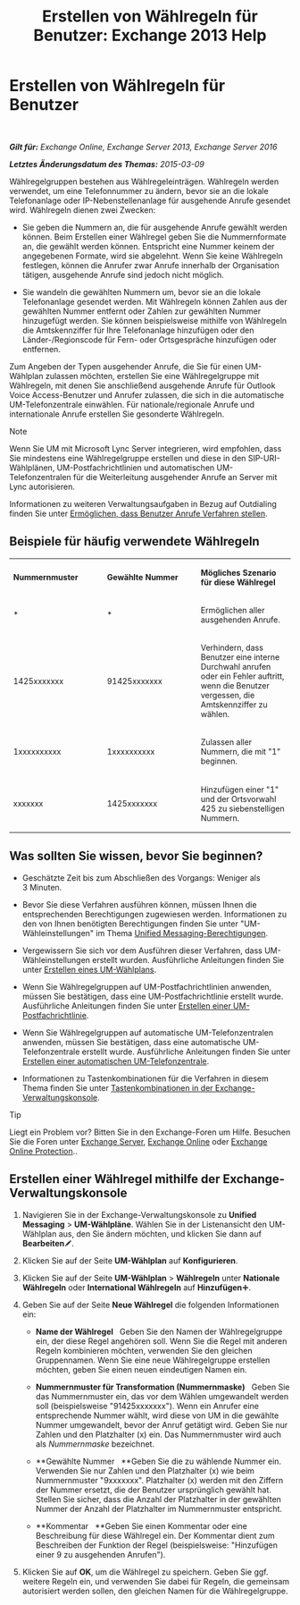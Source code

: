 ﻿---
title: 'Erstellen von Wählregeln für Benutzer: Exchange 2013 Help'
TOCTitle: Erstellen von Wählregeln für Benutzer
ms:assetid: c11e3d62-3eb1-4d7e-8741-9bede593e2df
ms:mtpsurl: https://technet.microsoft.com/de-de/library/JJ898502(v=EXCHG.150)
ms:contentKeyID: 51409339
ms.date: 04/24/2018
mtps_version: v=EXCHG.150
ms.translationtype: HT
---

# Erstellen von Wählregeln für Benutzer

 

_**Gilt für:** Exchange Online, Exchange Server 2013, Exchange Server 2016_

_**Letztes Änderungsdatum des Themas:** 2015-03-09_

Wählregelgruppen bestehen aus Wählregeleinträgen. Wählregeln werden verwendet, um eine Telefonnummer zu ändern, bevor sie an die lokale Telefonanlage oder IP-Nebenstellenanlage für ausgehende Anrufe gesendet wird. Wählregeln dienen zwei Zwecken:

  - Sie geben die Nummern an, die für ausgehende Anrufe gewählt werden können. Beim Erstellen einer Wählregel geben Sie die Nummernformate an, die gewählt werden können. Entspricht eine Nummer keinem der angegebenen Formate, wird sie abgelehnt. Wenn Sie keine Wählregeln festlegen, können die Anrufer zwar Anrufe innerhalb der Organisation tätigen, ausgehende Anrufe sind jedoch nicht möglich.

  - Sie wandeln die gewählten Nummern um, bevor sie an die lokale Telefonanlage gesendet werden. Mit Wählregeln können Zahlen aus der gewählten Nummer entfernt oder Zahlen zur gewählten Nummer hinzugefügt werden. Sie können beispielsweise mithilfe von Wählregeln die Amtskennziffer für Ihre Telefonanlage hinzufügen oder den Länder-/Regionscode für Fern- oder Ortsgespräche hinzufügen oder entfernen.

Zum Angeben der Typen ausgehender Anrufe, die Sie für einen UM-Wählplan zulassen möchten, erstellen Sie eine Wählregelgruppe mit Wählregeln, mit denen Sie anschließend ausgehende Anrufe für Outlook Voice Access-Benutzer und Anrufer zulassen, die sich in die automatische UM-Telefonzentrale einwählen. Für nationale/regionale Anrufe und internationale Anrufe erstellen Sie gesonderte Wählregeln.


> [!NOTE]
> Wenn Sie UM mit Microsoft Lync Server integrieren, wird empfohlen, dass Sie mindestens eine Wählregelgruppe erstellen und diese in den SIP-URI-Wählplänen, UM-Postfachrichtlinien und automatischen UM-Telefonzentralen für die Weiterleitung ausgehender Anrufe an Server mit Lync autorisieren.



Informationen zu weiteren Verwaltungsaufgaben in Bezug auf Outdialing finden Sie unter [Ermöglichen, dass Benutzer Anrufe Verfahren stellen](allowing-users-to-make-calls-procedures-exchange-2013-help.md).

## Beispiele für häufig verwendete Wählregeln


<table>
<colgroup>
<col style="width: 33%" />
<col style="width: 33%" />
<col style="width: 33%" />
</colgroup>
<tbody>
<tr class="odd">
<td><p><strong>Nummernmuster</strong></p></td>
<td><p><strong>Gewählte Nummer</strong></p></td>
<td><p><strong>Mögliches Szenario für diese Wählregel</strong></p></td>
</tr>
<tr class="even">
<td><p>*</p></td>
<td><p>*</p></td>
<td><p>Ermöglichen aller ausgehenden Anrufe.</p></td>
</tr>
<tr class="odd">
<td><p>1425xxxxxxx</p></td>
<td><p>91425xxxxxxx</p></td>
<td><p>Verhindern, dass Benutzer eine interne Durchwahl anrufen oder ein Fehler auftritt, wenn die Benutzer vergessen, die Amtskennziffer zu wählen.</p></td>
</tr>
<tr class="even">
<td><p>1xxxxxxxxxx</p></td>
<td><p>1xxxxxxxxxx</p></td>
<td><p>Zulassen aller Nummern, die mit &quot;1&quot; beginnen.</p></td>
</tr>
<tr class="odd">
<td><p>xxxxxxx</p></td>
<td><p>1425xxxxxxx</p></td>
<td><p>Hinzufügen einer &quot;1&quot; und der Ortsvorwahl 425 zu siebenstelligen Nummern.</p></td>
</tr>
</tbody>
</table>


## Was sollten Sie wissen, bevor Sie beginnen?

  - Geschätzte Zeit bis zum Abschließen des Vorgangs: Weniger als 3 Minuten.

  - Bevor Sie diese Verfahren ausführen können, müssen Ihnen die entsprechenden Berechtigungen zugewiesen werden. Informationen zu den von Ihnen benötigten Berechtigungen finden Sie unter "UM-Wähleinstellungen" im Thema [Unified Messaging-Berechtigungen](unified-messaging-permissions-exchange-2013-help.md).

  - Vergewissern Sie sich vor dem Ausführen dieser Verfahren, dass UM-Wähleinstellungen erstellt wurden. Ausführliche Anleitungen finden Sie unter [Erstellen eines UM-Wählplans](https://technet.microsoft.com/de-de/library/Bb123819(v=EXCHG.150)).

  - Wenn Sie Wählregelgruppen auf UM-Postfachrichtlinien anwenden, müssen Sie bestätigen, dass eine UM-Postfachrichtlinie erstellt wurde. Ausführliche Anleitungen finden Sie unter [Erstellen einer UM-Postfachrichtlinie](https://technet.microsoft.com/de-de/library/Bb123510(v=EXCHG.150)).

  - Wenn Sie Wählregelgruppen auf automatische UM-Telefonzentralen anwenden, müssen Sie bestätigen, dass eine automatische UM-Telefonzentrale erstellt wurde. Ausführliche Anleitungen finden Sie unter [Erstellen einer automatischen UM-Telefonzentrale](https://technet.microsoft.com/de-de/library/Aa998875(v=EXCHG.150)).

  - Informationen zu Tastenkombinationen für die Verfahren in diesem Thema finden Sie unter [Tastenkombinationen in der Exchange-Verwaltungskonsole](keyboard-shortcuts-in-the-exchange-admin-center-exchange-online-protection-help.md).


> [!TIP]
> Liegt ein Problem vor? Bitten Sie in den Exchange-Foren um Hilfe. Besuchen Sie die Foren unter <A href="https://go.microsoft.com/fwlink/p/?linkid=60612">Exchange Server</A>, <A href="https://go.microsoft.com/fwlink/p/?linkid=267542">Exchange Online</A> oder <A href="https://go.microsoft.com/fwlink/p/?linkid=285351">Exchange Online Protection</A>..



## Erstellen einer Wählregel mithilfe der Exchange-Verwaltungskonsole

1.  Navigieren Sie in der Exchange-Verwaltungskonsole zu **Unified Messaging** \> **UM-Wählpläne**. Wählen Sie in der Listenansicht den UM-Wählplan aus, den Sie ändern möchten, und klicken Sie dann auf **Bearbeiten**![Bearbeitungssymbol](images/Bb124582.6f53ccb2-1f13-4c02-bea0-30690e6ea71d(EXCHG.150).gif "Bearbeitungssymbol").

2.  Klicken Sie auf der Seite **UM-Wählplan** auf **Konfigurieren**.

3.  Klicken Sie auf der Seite **UM-Wählplan** \> **Wählregeln** unter **Nationale Wählregeln** oder **International Wählregeln** auf **Hinzufügen**![Hinzufügen (Symbol)](images/JJ218640.c1e75329-d6d7-4073-a27d-498590bbb558(EXCHG.150).gif "Hinzufügen (Symbol)").

4.  Geben Sie auf der Seite **Neue Wählregel** die folgenden Informationen ein:
    
      - **Name der Wählregel**   Geben Sie den Namen der Wählregelgruppe ein, der diese Regel angehören soll. Wenn Sie die Regel mit anderen Regeln kombinieren möchten, verwenden Sie den gleichen Gruppennamen. Wenn Sie eine neue Wählregelgruppe erstellen möchten, geben Sie einen neuen eindeutigen Namen ein.
    
      - **Nummernmuster für Transformation (Nummernmaske)**   Geben Sie das Nummernmuster ein, das vor dem Wählen umgewandelt werden soll (beispielsweise "91425xxxxxxx"). Wenn ein Anrufer eine entsprechende Nummer wählt, wird diese von UM in die gewählte Nummer umgewandelt, bevor der Anruf getätigt wird. Geben Sie nur Zahlen und den Platzhalter (x) ein. Das Nummernmuster wird auch als *Nummernmaske* bezeichnet.
    
      - **Gewählte Nummer   **Geben Sie die zu wählende Nummer ein. Verwenden Sie nur Zahlen und den Platzhalter (x) wie beim Nummernmuster "9xxxxxxx". Platzhalter (x) werden mit den Ziffern der Nummer ersetzt, die der Benutzer ursprünglich gewählt hat. Stellen Sie sicher, dass die Anzahl der Platzhalter in der gewählten Nummer der Anzahl der Platzhalter im Nummernmuster entspricht.
    
      - **Kommentar   **Geben Sie einen Kommentar oder eine Beschreibung für diese Wählregel ein. Der Kommentar dient zum Beschreiben der Funktion der Regel (beispielsweise: "Hinzufügen einer 9 zu ausgehenden Anrufen").

5.  Klicken Sie auf **OK**, um die Wählregel zu speichern. Geben Sie ggf. weitere Regeln ein, und verwenden Sie dabei für Regeln, die gemeinsam autorisiert werden sollen, den gleichen Namen für die Wählregelgruppe.


